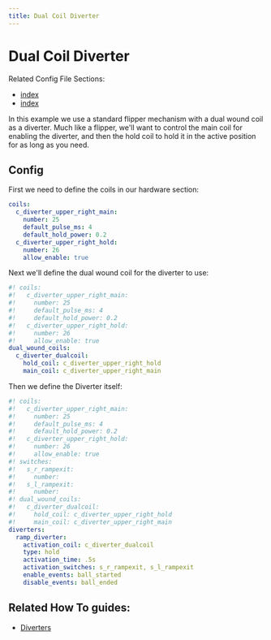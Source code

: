 ```yaml
---
title: Dual Coil Diverter
---
```


# Dual Coil Diverter


Related Config File Sections:

* [index](../../config/diverters.md)
* [index](../../config/dual_wound_coils.md)

In this example we use a standard flipper mechanism with a dual wound
coil as a diverter. Much like a flipper, we'll want to control the main
coil for enabling the diverter, and then the hold coil to hold it in the
active position for as long as you need.

## Config

First we need to define the coils in our hardware section:

``` yaml
coils:
  c_diverter_upper_right_main:
    number: 25
    default_pulse_ms: 4
    default_hold_power: 0.2
  c_diverter_upper_right_hold:
    number: 26
    allow_enable: true
```

Next we'll define the dual wound coil for the diverter to use:

``` yaml
#! coils:
#!   c_diverter_upper_right_main:
#!     number: 25
#!     default_pulse_ms: 4
#!     default_hold_power: 0.2
#!   c_diverter_upper_right_hold:
#!     number: 26
#!     allow_enable: true
dual_wound_coils:
  c_diverter_dualcoil:
    hold_coil: c_diverter_upper_right_hold
    main_coil: c_diverter_upper_right_main
```

Then we define the Diverter itself:

``` yaml
#! coils:
#!   c_diverter_upper_right_main:
#!     number: 25
#!     default_pulse_ms: 4
#!     default_hold_power: 0.2
#!   c_diverter_upper_right_hold:
#!     number: 26
#!     allow_enable: true
#! switches:
#!   s_r_rampexit:
#!     number:
#!   s_l_rampexit:
#!     number:
#! dual_wound_coils:
#!   c_diverter_dualcoil:
#!     hold_coil: c_diverter_upper_right_hold
#!     main_coil: c_diverter_upper_right_main
diverters:
  ramp_diverter:
    activation_coil: c_diverter_dualcoil
    type: hold
    activation_time: .5s
    activation_switches: s_r_rampexit, s_l_rampexit
    enable_events: ball_started
    disable_events: ball_ended
```

## Related How To guides:

* [Diverters](../../index.md)
